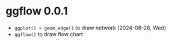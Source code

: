 # ggflow 0.0.1

+ `ggplot() + geom_edge()` to draw network (2024-08-28, Wed) 
+ `ggflow()` to draw flow chart